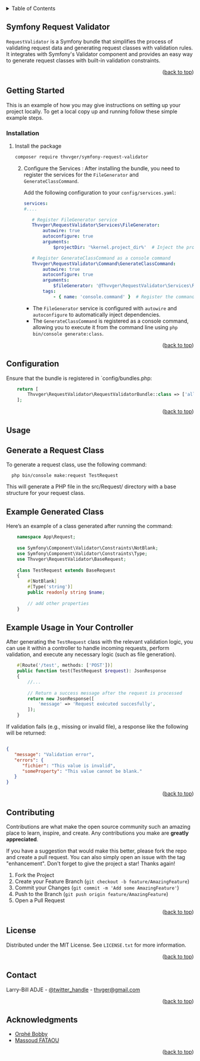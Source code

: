 <br />

<span id="readme-top"><span>

<!-- TABLE OF CONTENTS -->
<details>
  <summary>Table of Contents</summary>
  <ol>
    <li>
      <a href="#about-the-project">About The Project</a>
      <ul>
        <li><a href="#built-with">Built With</a></li>
      </ul>
    </li>
    <li>
      <a href="#getting-started">Getting Started</a>
      <ul>
        <li><a href="#prerequisites">Prerequisites</a></li>
        <li><a href="#installation">Installation</a></li>
      </ul>
    </li>
    <li><a href="#usage">Usage</a></li>
    <li><a href="#roadmap">Roadmap</a></li>
    <li><a href="#contributing">Contributing</a></li>
    <li><a href="#license">License</a></li>
    <li><a href="#contact">Contact</a></li>
    <li><a href="#acknowledgments">Acknowledgments</a></li>
  </ol>
</details>



<!-- ABOUT THE PROJECT -->
## Symfony Request Validator

`RequestValidator` is a Symfony bundle that simplifies the process of validating request data and generating request classes with validation rules. It integrates with Symfony's Validator component and provides an easy way to generate request classes with built-in validation constraints.


<p align="right">(<a href="#readme-top">back to top</a>)</p>



<!-- GETTING STARTED -->
## Getting Started

This is an example of how you may give instructions on setting up your project locally.
To get a local copy up and running follow these simple example steps.

### Installation

1. Install the package
   ```sh
   composer require thvvger/symfony-request-validator
   ```
   2. Configure the Services :
      After installing the bundle, you need to register the services for the `FileGenerator` and `GenerateClassCommand`.

      Add the following configuration to your `config/services.yaml`:

       ```yaml
      services:
       #....
      
          # Register FileGenerator service
          Thvvger\RequestValidator\Services\FileGenerator:
              autowire: true
              autoconfigure: true
              arguments:
                  $projectDir: '%kernel.project_dir%'  # Inject the project directory path
   
          # Register GenerateClassCommand as a console command
          Thvvger\RequestValidator\Command\GenerateClassCommand:
              autowire: true
              autoconfigure: true
              arguments:
                  $fileGenerator: '@Thvvger\RequestValidator\Services\FileGenerator'  # Inject the FileGenerator service
              tags:
                  - { name: 'console.command' }  # Register the command for Symfony's console
       ```

      - The `FileGenerator` service is configured with `autowire` and `autoconfigure` to automatically inject dependencies.
      - The `GenerateClassCommand` is registered as a console command, allowing you to execute it from the command line using `php bin/console generate:class`.

<p align="right">(<a href="#readme-top">back to top</a>)</p>


## Configuration

Ensure that the bundle is registered in `config/bundles.php:

```php
    return [
        Thvvger\RequestValidator\RequestValidatorBundle::class => ['all' => true],
    ];
```

<p align="right">(<a href="#readme-top">back to top</a>)</p>

<!-- USAGE EXAMPLES -->
## Usage

## Generate a Request Class

To generate a request class, use the following command:

```shell
  php bin/console make:request TestRequest
```

This will generate a PHP file in the src/Request/ directory with a base structure for your request class.

## Example Generated Class
Here’s an example of a class generated after running the command:

```php
    namespace App\Request;
    
    use Symfony\Component\Validator\Constraints\NotBlank;
    use Symfony\Component\Validator\Constraints\Type;
    use Thvvger\RequestValidator\BaseRequest;
    
    class TestRequest extends BaseRequest
    {
        #[NotBlank]
        #[Type('string')]
        public readonly string $name;
        
        // add other properties
    }
```

## Example Usage in Your Controller
After generating the `TestRequest` class with the relevant validation logic, you can use it within a controller to handle incoming requests, perform validation, and execute any necessary logic (such as file generation).


```php
    #[Route('/test', methods: ['POST'])]
    public function test(TestRequest $request): JsonResponse
    {
        //...
        
        // Return a success message after the request is processed
        return new JsonResponse([
            'message' => 'Request exécuted succesfully',
        ]);
    }
```

If validation fails (e.g., missing or invalid file), a response like the following will be returned:

```json

{
   "message": "Validation error",
   "errors": {
      "fichier": "This value is invalid",
      "someProperty": "This value cannot be blank."
   }
}
```

<p align="right">(<a href="#readme-top">back to top</a>)</p>


<!-- CONTRIBUTING -->
## Contributing

Contributions are what make the open source community such an amazing place to learn, inspire, and create. Any contributions you make are **greatly appreciated**.

If you have a suggestion that would make this better, please fork the repo and create a pull request. You can also simply open an issue with the tag "enhancement".
Don't forget to give the project a star! Thanks again!

1. Fork the Project
2. Create your Feature Branch (`git checkout -b feature/AmazingFeature`)
3. Commit your Changes (`git commit -m 'Add some AmazingFeature'`)
4. Push to the Branch (`git push origin feature/AmazingFeature`)
5. Open a Pull Request

<p align="right">(<a href="#readme-top">back to top</a>)</p>


<!-- LICENSE -->
## License

Distributed under the MIT License. See `LICENSE.txt` for more information.

<p align="right">(<a href="#readme-top">back to top</a>)</p>



<!-- CONTACT -->
## Contact

Larry-Bill ADJE - [@twitter_handle](https://twitter.com/thvvger) - thvger@gmail.com


<p align="right">(<a href="#readme-top">back to top</a>)</p>



<!-- ACKNOWLEDGMENTS -->
## Acknowledgments

* [Orphé Bobby]()
* [Massoud FATAOU]()

<p align="right">(<a href="#readme-top">back to top</a>)</p>
